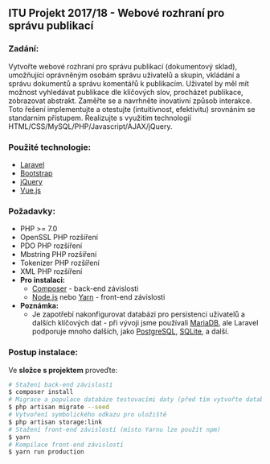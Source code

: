 ITU Projekt 2017/18 - Webové rozhraní pro správu publikací
------
### Zadání:
Vytvořte webové rozhraní pro správu publikací (dokumentový sklad), umožňující oprávněným osobám správu uživatelů a skupin, vkládání a správu dokumentů a správu komentářů k publikacím. Uživatel by měl mít možnost vyhledávat publikace dle klíčových slov, procházet publikace, zobrazovat abstrakt.
Zaměřte se a navrhněte inovativní způsob interakce. Toto řešení implementujte a otestujte (intuitivnost, efektivitu) srovnáním se standarním přístupem. Realizujte s využitím technologií HTML/CSS/MySQL/PHP/Javascript/AJAX/jQuery.

### Použité technologie:
* [Laravel](https://laravel.com/)
* [Bootstrap](https://getbootstrap.com/)
* [jQuery](https://jquery.com/)
* [Vue.js](https://vuejs.org/)

### Požadavky:
* PHP >= 7.0
* OpenSSL PHP rozšíření
* PDO PHP rozšíření
* Mbstring PHP rozšíření
* Tokenizer PHP rozšíření
* XML PHP rozšíření
* **Pro instalaci:**
  * [Composer](https://getcomposer.org/) - back-end závislosti
  * [Node.js](https://nodejs.org/en/) nebo [Yarn](https://yarnpkg.com/lang/en/) - front-end závislosti
* **Poznámka:**
  * Je zapotřebí nakonfigurovat databázi pro persistenci uživatelů a dalších klíčových dat - při vývoji jsme používali [MariaDB](https://mariadb.org/), ale Laravel podporuje mnoho dalších, jako [PostgreSQL](https://www.postgresql.org/), [SQLite](https://www.sqlite.org/), a další.

### Postup instalace:
Ve **složce s projektem** proveďte:
```bash
# Stažení back-end závislostí
$ composer install
# Migrace a populace databáze testovacími daty (před tím vytvořte databázi)
$ php artisan migrate --seed
# Vytvoření symbolického odkazu pro uložiště
$ php artisan storage:link
# Stažení front-end závislostí (místo Yarnu lze použít npm)
$ yarn
# Kompilace front-end závislostí
$ yarn run production
```
